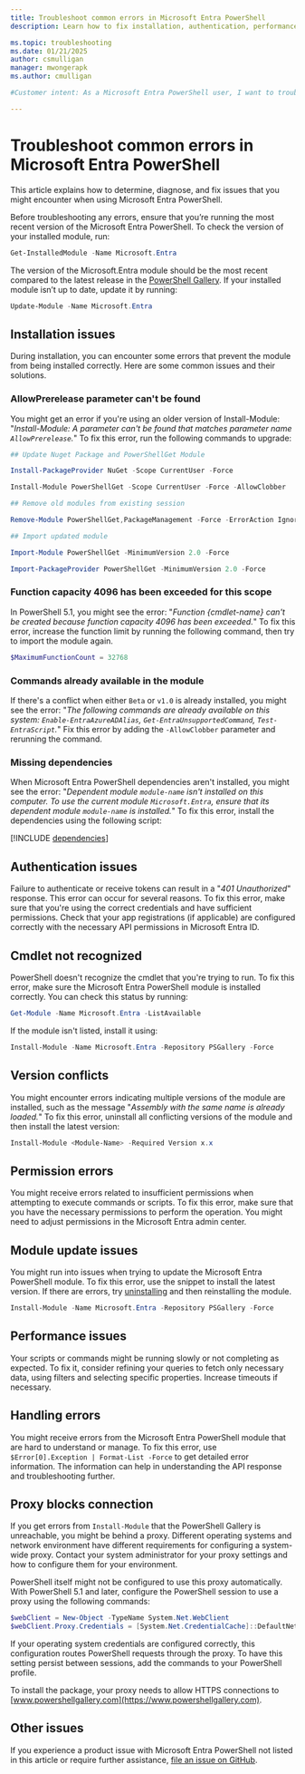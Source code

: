 ```yaml
---
title: Troubleshoot common errors in Microsoft Entra PowerShell
description: Learn how to fix installation, authentication, performance, and other issues in Microsoft Entra PowerShell.

ms.topic: troubleshooting
ms.date: 01/21/2025
author: csmulligan
manager: mwongerapk
ms.author: cmulligan

#Customer intent: As a Microsoft Entra PowerShell user, I want to troubleshoot and fix common errors, so that I can ensure the smooth operation of my scripts and commands.

---
```


# Troubleshoot common errors in Microsoft Entra PowerShell

This article explains how to determine, diagnose, and fix issues that you might encounter when using Microsoft Entra PowerShell.

Before troubleshooting any errors, ensure that you’re running the most recent version of the Microsoft Entra PowerShell. To check the version of your installed module, run:

```powershell
Get-InstalledModule -Name Microsoft.Entra
```

The version of the Microsoft.Entra module should be the most recent compared to the latest release in the [PowerShell Gallery](https://aka.ms/entra/ps/gallery). If your installed module isn’t up to date, update it by running:

```powershell
Update-Module -Name Microsoft.Entra
```

## Installation issues

During installation, you can encounter some errors that prevent the module from being installed correctly. Here are some common issues and their solutions.

### AllowPrerelease parameter can't be found

You might get an error if you're using an older version of Install-Module: "_Install-Module: A parameter can't be found that matches parameter name `AllowPrerelease`._"
To fix this error, run the following commands to upgrade:

```powershell
## Update Nuget Package and PowerShellGet Module 

Install-PackageProvider NuGet -Scope CurrentUser -Force 

Install-Module PowerShellGet -Scope CurrentUser -Force -AllowClobber 

## Remove old modules from existing session 

Remove-Module PowerShellGet,PackageManagement -Force -ErrorAction Ignore 

## Import updated module 

Import-Module PowerShellGet -MinimumVersion 2.0 -Force 

Import-PackageProvider PowerShellGet -MinimumVersion 2.0 -Force 
```

### Function capacity 4096 has been exceeded for this scope

In PowerShell 5.1, you might see the error: "_Function {cmdlet-name} can't be created because function capacity 4096 has been exceeded._" To fix this error, increase the function limit by running the following command, then try to import the module again.

```powershell
$MaximumFunctionCount = 32768
```

### Commands already available in the module

If there's a conflict when either `Beta` or `v1.0` is already installed, you might see the error: "_The following commands are already available on this system: `Enable-EntraAzureADAlias`, `Get-EntraUnsupportedCommand`, `Test-EntraScript`._"
Fix this error by adding the `-AllowClobber` parameter and rerunning the command.

### Missing dependencies

When Microsoft Entra PowerShell dependencies aren't installed, you might see the error: "_Dependent module `module-name` isn't installed on this computer. To use the current module `Microsoft.Entra`, ensure that its dependent module `module-name` is installed._"
To fix this error, install the dependencies using the following script:

[!INCLUDE [dependencies](../includes/install-entra-powershell-dependencies.md)]

## Authentication issues

Failure to authenticate or receive tokens can result in a "_401 Unauthorized_" response. This error can occur for several reasons.
To fix this error, make sure that you're using the correct credentials and have sufficient permissions. Check that your app registrations (if applicable) are configured correctly with the necessary API permissions in Microsoft Entra ID.

## Cmdlet not recognized

PowerShell doesn't recognize the cmdlet that you're trying to run.
To fix this error, make sure the Microsoft Entra PowerShell module is installed correctly. You can check this status by running:

```powershell
Get-Module -Name Microsoft.Entra -ListAvailable
```

If the module isn't listed, install it using:

```powershell
Install-Module -Name Microsoft.Entra -Repository PSGallery -Force
```

## Version conflicts

You might encounter errors indicating multiple versions of the module are installed, such as the message "_Assembly with the same name is already loaded._"
To fix this error, uninstall all conflicting versions of the module and then install the latest version:

```powershell
Install-Module <Module-Name> -Required Version x.x
```

## Permission errors

You might receive errors related to insufficient permissions when attempting to execute commands or scripts.
To fix this error, make sure that you have the necessary permissions to perform the operation. You might need to adjust permissions in the Microsoft Entra admin center.

## Module update issues

You might run into issues when trying to update the Microsoft Entra PowerShell module.
To fix this error, use the snippet to install the latest version. If there are errors, try [uninstalling](installation.md#uninstall-the-module) and then reinstalling the module.

```powershell
Install-Module -Name Microsoft.Entra -Repository PSGallery -Force
```

## Performance issues

Your scripts or commands might be running slowly or not completing as expected.
To fix it, consider refining your queries to fetch only necessary data, using filters and selecting specific properties. Increase timeouts if necessary.

## Handling errors

You might receive errors from the Microsoft Entra PowerShell module that are hard to understand or manage.
To fix this error, use `$Error[0].Exception | Format-List -Force` to get detailed error information. The information can help in understanding the API response and troubleshooting further.

## Proxy blocks connection

If you get errors from `Install-Module` that the PowerShell Gallery is unreachable, you might be behind a proxy. Different operating systems and network environment have different requirements for configuring a system-wide proxy. Contact your system administrator for your proxy settings and how to configure them for your environment.

PowerShell itself might not be configured to use this proxy automatically. With PowerShell 5.1 and later, configure the PowerShell session to use a proxy using the following commands:

```powershell
$webClient = New-Object -TypeName System.Net.WebClient
$webClient.Proxy.Credentials = [System.Net.CredentialCache]::DefaultNetworkCredentials
```

If your operating system credentials are configured correctly, this configuration routes PowerShell
requests through the proxy. To have this setting persist between sessions, add the commands to your
PowerShell profile.

To install the package, your proxy needs to allow HTTPS connections to [www.powershellgallery.com](https://www.powershellgallery.com).

## Other issues

If you experience a product issue with Microsoft Entra PowerShell not listed in this article or require
further assistance, [file an issue on GitHub](https://github.com/microsoftgraph/entra-powershell/issues).